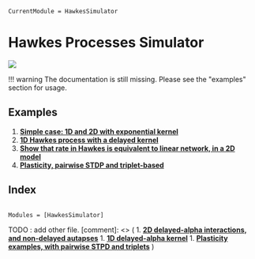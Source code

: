 ```@meta
CurrentModule = HawkesSimulator
```

# Hawkes Processes Simulator

[![](https://img.shields.io/static/v1?logo=GitHub&label=Open%20on%20GitHub&message=HawkesSimulator.jl&color=blue)](https://github.com/dylanfesta/HawkesSimulator.jl)

!!! warning
    The documentation is still missing. Please see the "examples" section for usage.

## Examples

1. [**Simple case: 1D and 2D with exponential kernel**](./exp_1and2D.md)
1. [**1D Hawkes process with a delayed kernel**](./alphadelay.md)
1. [**Show that rate in Hawkes is equivalent to linear network, in a 2D model**](./hawkes_vs_2D_linear.md)
1. [**Plasticity, pairwise STDP and triplet-based**](./plasticity_STDP.md)

## Index

```@index
```

```@autodocs
Modules = [HawkesSimulator]
```

TODO : add other  file.
[comment]: <> ( 1. [**2D delayed-alpha interactions, and non-delayed autapses**](./2d_delay_autapses.md) 1. [**1D delayed-alpha kernel**](./alphadelay.md) 1. [**Plasticity examples, with pairwise STPD and triplets**](./plasticty_STDP.md) )
